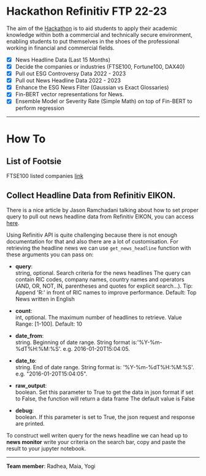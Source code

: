 # Hackathon Refinitiv FTP 22-23

The aim of the [Hackathon](https://developers.refinitiv.com/en/use-cases-catalog/uni-hackathon) is to aid students to apply their academic knowledge within both a commercial and technically secure environment, enabling students to put themselves in the shoes of the professional working in financial and commercial fields.

- [X] News Headline Data (Last 15 Months)
- [X] Decide the companies or industries (FTSE100, Fortune100, DAX40)
- [X] Pull out ESG Controversy Data 2022 - 2023
- [X] Pull out News Headline Data 2022 - 2023
- [X] Enhance the ESG News Filter (Gaussian vs Exact Glossaries)
- [X] Fin-BERT vector representations for News.
- [X] Ensemble Model or Severity Rate (Simple Math) on top of Fin-BERT to perform regression

---
# **How To**

## **List of Footsie**

FTSE100 listed companies [link](https://www.londonstockexchange.com/indices/ftse-100/constituents/table?page=5)

## **Collect Headline Data from Refinitiv EIKON.**

There is a nice article by Jason Ramchadani talking about how to set proper query to pull out news headline data from Refinitiv EIKON, you can access [here](https://developers.refinitiv.com/en/article-catalog/article/introduction-news-sentiment-analysis-eikon-data-apis-python-example).

Using Refinitiv API is quite challenging because there is not enough documentation for that and also there are a lot of customisation. For retrieving the headline news we can use `get_news_headline` function with these arguments you can pass on:

- **query**:	
string, optional. Search criteria for the news headlines The query can contain RIC codes, company names, country names and operators (AND, OR, NOT, IN, parentheses and quotes for explicit search…). Tip: Append 'R:' in front of RIC names to improve performance. Default: Top News written in English
- **count**:	
int, optional. The maximum number of headlines to retrieve. Value Range: [1-100]. Default: 10

- **date_from**:	
string. Beginning of date range. String format is:'%Y-%m-%dT%H:%M:%S'. e.g. 2016-01-20T15:04:05.

- **date_to**:	
string. End of date range. String format is: '%Y-%m-%dT%H:%M:%S'. e.g. "2016-01-20T15:04:05".

- **raw_output**:	
boolean. Set this parameter to True to get the data in json format if set to False, the function will return a data frame The default value is False

- **debug**:	
boolean. If this parameter is set to True, the json request and response are printed.


To construct well writen query for the news headline we can head up to **news monitor** write your criteria on the search bar, copy and paste the result to your jupyter notebook.

---

**Team member**: Radhea, Maia, Yogi